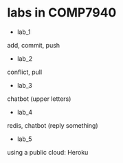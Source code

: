 # labs in COMP7940

- lab_1

add, commit, push

- lab_2

conflict, pull

- lab_3

chatbot (upper letters)

- lab_4

redis, chatbot (reply something)

- lab_5

using a public cloud: Heroku
